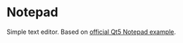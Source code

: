 # Notepad

Simple text editor. Based on [official Qt5 Notepad example](https://code.qt.io/cgit/qt/qtbase.git/tree/examples/widgets/tutorials/notepad?h=5.14).

